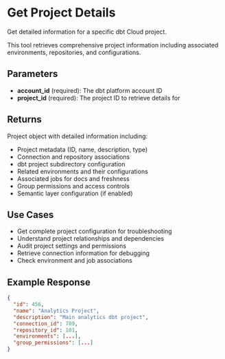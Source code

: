 # Get Project Details

Get detailed information for a specific dbt Cloud project.

This tool retrieves comprehensive project information including associated environments, repositories, and configurations.

## Parameters

- **account_id** (required): The dbt platform account ID
- **project_id** (required): The project ID to retrieve details for

## Returns

Project object with detailed information including:

- Project metadata (ID, name, description, type)
- Connection and repository associations
- dbt project subdirectory configuration
- Related environments and their configurations
- Associated jobs for docs and freshness
- Group permissions and access controls
- Semantic layer configuration (if enabled)

## Use Cases

- Get complete project configuration for troubleshooting
- Understand project relationships and dependencies
- Audit project settings and permissions
- Retrieve connection information for debugging
- Check environment and job associations

## Example Response

```json
{
  "id": 456,
  "name": "Analytics Project",
  "description": "Main analytics dbt project",
  "connection_id": 789,
  "repository_id": 101,
  "environments": [...],
  "group_permissions": [...]
}
```
